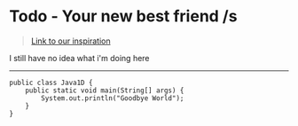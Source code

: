 # Todo - Your new best friend /s

>[Link to our inspiration](https://youtu.be/dQw4w9WgXcQ)

I still have no idea what i'm doing here

---
```
public class Java1D {
    public static void main(String[] args) {
        System.out.println("Goodbye World");
    }
}
```